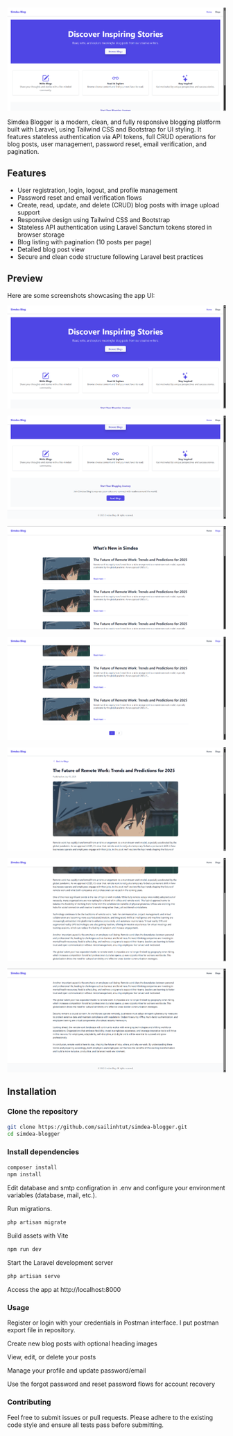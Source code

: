 [![Simdea Blogger Preview](https://github.com/sailinhtut/simdea-blogger/blob/main/preview/1.png?raw=true)](https://github.com/sailinhtut/simdea-blogger/blob/main/preview/1.png?raw=true)

Simdea Blogger is a modern, clean, and fully responsive blogging platform built with Laravel, using Tailwind CSS and Bootstrap for UI styling. It features stateless authentication via API tokens, full CRUD operations for blog posts, user management, password reset, email verification, and pagination.

## Features

- User registration, login, logout, and profile management
- Password reset and email verification flows
- Create, read, update, and delete (CRUD) blog posts with image upload support
- Responsive design using Tailwind CSS and Bootstrap
- Stateless API authentication using Laravel Sanctum tokens stored in browser storage
- Blog listing with pagination (10 posts per page)
- Detailed blog post view
- Secure and clean code structure following Laravel best practices

## Preview

Here are some screenshots showcasing the app UI:

![Landing Page](https://github.com/sailinhtut/simdea-blogger/blob/main/preview/1.png?raw=true)

![Landing Page](https://github.com/sailinhtut/simdea-blogger/blob/main/preview/2.png?raw=true)

![Landing Page](https://github.com/sailinhtut/simdea-blogger/blob/main/preview/3.png?raw=true)

![Landing Page](https://github.com/sailinhtut/simdea-blogger/blob/main/preview/4.png?raw=true)

![Landing Page](https://github.com/sailinhtut/simdea-blogger/blob/main/preview/5.png?raw=true)

![Landing Page](https://github.com/sailinhtut/simdea-blogger/blob/main/preview/6.png?raw=true)

![Landing Page](https://github.com/sailinhtut/simdea-blogger/blob/main/preview/7.png?raw=true)

## Installation

### Clone the repository  
   ```bash
   git clone https://github.com/sailinhtut/simdea-blogger.git
   cd simdea-blogger
   ```

### Install dependencies

```bash
composer install
npm install
```
Edit database and smtp configration in .env and configure your environment variables (database, mail, etc.).

Run migrations.

```bash
php artisan migrate 
```

Build assets with Vite

```bash
npm run dev
```

Start the Laravel development server

```bash
php artisan serve
```

Access the app at http://localhost:8000

### Usage
Register or login with your credentials in Postman interface. I put postman export file in repository.

Create new blog posts with optional heading images

View, edit, or delete your posts

Manage your profile and update password/email

Use the forgot password and reset password flows for account recovery

### Contributing
Feel free to submit issues or pull requests. Please adhere to the existing code style and ensure all tests pass before submitting.